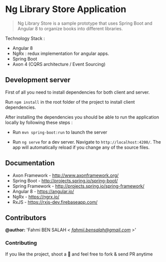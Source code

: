 # Ng Library Store Application

> Ng Library Store is a sample prototype that uses Spring Boot and Angular 8 to organize books into different libraries.

Technology Stack :
* Angular 8
* NgRx : redux implementation for angular apps. 
* Spring Boot
* Axon 4 (CQRS architecture / Event Sourcing)

## Development server

First of all you need to install dependencies for both client and server.

Run `npm install` in the root folder of the project to install client dependencies.

After installing the dependencies you should be able to run the application locally by following these steps : 

* Run `mvn spring-boot:run` to launch the server

* Run `ng serve` for a dev server. Navigate to `http://localhost:4200/`. The app will automatically reload if you change any of the source files.

## Documentation

* Axon Framework - http://www.axonframework.org/
* Spring Boot - http://projects.spring.io/spring-boot/
* Spring Framework - http://projects.spring.io/spring-framework/
* Angular 8 - https://angular.io/
* NgRx - https://ngrx.io/
* RxJS - https://rxjs-dev.firebaseapp.com/

## Contributors  

**@author:** 'Fahmi BEN SALAH *< [fahmii.bensalah@gmail.com](mailto:fahmii.bensalah@gmail.com) >*' 

### Contributing
If you like the project, shoot a :star2: and feel free to fork & send PR anytime


